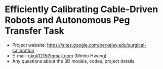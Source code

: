 # Efficiently Calibrating Cable-Driven Robots and Autonomous Peg Transfer Task

- Project website: https://sites.google.com/berkeley.edu/surgical-calibration
- E-mail: gkgk1215@gmail.com (Minho Hwang)
- Any questions about the 3D models, codes, project details  
